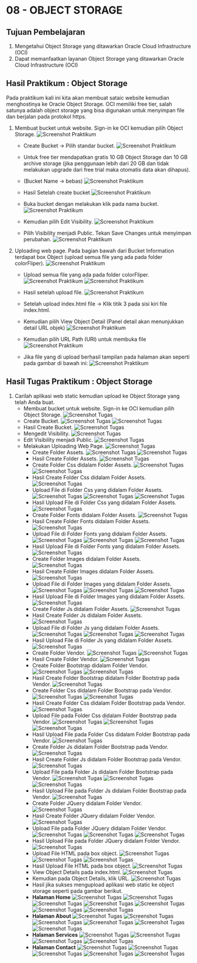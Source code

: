 # 08 - OBJECT STORAGE

## Tujuan Pembelajaran
1. Mengetahui Object Storage yang ditawarkan Oracle Cloud Infrastructure (OCI)
2. Dapat memanfaatkan layanan Object Storage yang ditawarkan Oracle Cloud Infrastructure (OCI)

## Hasil Praktikum : Object Storage
Pada praktikum kali ini  kita akan membuat sataic website kemudian menghostinya ke Oracle Object
Storage. OCI memiliki free tier, salah satunya adalah object storage yang bisa digunakan untuk
menyimpan file dan berjalan pada protokol https. 

1. Membuat bucket untuk website. Sign-in ke OCI kemudian pilih Object Storage.
    ![Screenshot Praktikum](img/prak1.png)

    - Create Bucket → Pilih standar bucket.
        ![Screenshot Praktikum](img/prak2.png)

    - Untuk free tier mendapatkan gratis 10 GB Object Storage dan 10 GB archive storage (jika penggunaan lebih dari 20 GB dan tidak melakukan upgrade dari free trial maka otomatis data akan dihapus). 

    - (Bucket Name → bebas) 
        ![Screenshot Praktikum](img/prak3.png)

    - Hasil Setelah create bucket
        ![Screenshot Praktikum](img/prak4.png)

    - Buka bucket dengan melakukan klik pada nama bucket.
        ![Screenshot Praktikum](img/prak5.png)

    - Kemudian pilih Edit Visibility. 
        ![Screenshot Praktikum](img/prak6.png)

    - Pilih Visibility menjadi Public. Tekan Save Changes untuk menyimpan perubahan.
        ![Screenshot Praktikum](img/prak7.png)

2. Uploading web page. Pada bagian bawah dari Bucket Information terdapat box Object (upload semua file yang ada pada folder colorFliper).
    ![Screenshot Praktikum](img/prak8.png)

    - Upload semua file yang ada pada folder colorFliper.
        ![Screenshot Praktikum](img/prak9.png)
        ![Screenshot Praktikum](img/prak10.png)

    - Hasil setelah upload file.
    ![Screenshot Praktikum](img/prak11.png)

    - Setelah upload index.html file → Klik titik 3 pada sisi kiri file index.html.
    - Kemudian pilih View Object Detail (Panel detail akan menunjukkan detail URL objek)
        ![Screenshot Praktikum](img/prak12.png)

    - Kemudian pilih URL Path (URI) untuk membuka file
        ![Screenshot Praktikum](img/prak13.png)

    - Jika file yang di upload berhasil tampilan pada halaman akan seperti pada gambar di bawah ini:
        ![Screenshot Praktikum](img/prak14.png)

## Hasil Tugas Praktikum : Object Storage

1. Carilah aplikasi web static kemudian upload ke Object Storage yang telah Anda buat.
    - Membuat bucket untuk website. Sign-in ke OCI kemudian pilih Object Storage.
        ![Screenshot Tugas](img/tugas1.png)
    - Create Bucket.
        ![Screenshot Tugas](img/tugas2.png)
        ![Screenshot Tugas](img/tugas3.png)
    - Hasil Create Bucket.
        ![Screenshot Tugas](img/tugas4.png)
    - Mengedit Visibility.
        ![Screenshot Tugas](img/tugas5.png)
    - Edit Visibility menjadi Public.
        ![Screenshot Tugas](img/tugas6.png)
    - Melakukan Uploading Web Page.
        ![Screenshot Tugas](img/tugas7.png)
        - Create Folder Assets.
            ![Screenshot Tugas](img/tugas8.png)
            ![Screenshot Tugas](img/tugas9.png)
        - Hasil Create Folder Assets.
            ![Screenshot Tugas](img/tugas10.png)
        - Create Folder Css didalam Folder Assets.
            ![Screenshot Tugas](img/tugas11.png)
            ![Screenshot Tugas](img/tugas12.png)
        - Hasil Create Folder Css didalam Folder Assets.
            ![Screenshot Tugas](img/tugas13.png)
        - Upload File di Folder Css yang didalam Folder Assets.
            ![Screenshot Tugas](img/tugas14.png)
            ![Screenshot Tugas](img/tugas15.png)
            ![Screenshot Tugas](img/tugas16.png)
        - Hasil Upload File di Folder Css yang didalam Folder Assets.
            ![Screenshot Tugas](img/tugas17.png)
        - Create Folder Fonts didalam Folder Assets.
            ![Screenshot Tugas](img/tugas18.png)
        - Hasil Create Folder Fonts didalam Folder Assets.
            ![Screenshot Tugas](img/tugas19.png)
        - Upload File di Folder Fonts yang didalam Folder Assets.
            ![Screenshot Tugas](img/tugas20.png)
            ![Screenshot Tugas](img/tugas21.png)
            ![Screenshot Tugas](img/tugas22.png)
        - Hasil Upload File di Folder Fonts yang didalam Folder Assets.
            ![Screenshot Tugas](img/tugas23.png)
        - Create Folder Images didalam Folder Assets.
            ![Screenshot Tugas](img/tugas24.png)
        - Hasil Create Folder Images didalam Folder Assets.
            ![Screenshot Tugas](img/tugas25.png)
        - Upload File di Folder Images yang didalam Folder Assets.
            ![Screenshot Tugas](img/tugas26.png)
            ![Screenshot Tugas](img/tugas27.png)
            ![Screenshot Tugas](img/tugas28.png)
        - Hasil Upload File di Folder Images yang didalam Folder Assets.
            ![Screenshot Tugas](img/tugas29.png)
        - Create Folder Js didalam Folder Assets.
            ![Screenshot Tugas](img/tugas30.png)
        - Hasil Create Folder Js didalam Folder Assets.
            ![Screenshot Tugas](img/tugas31.png)
        - Upload File di Folder Js yang didalam Folder Assets.
            ![Screenshot Tugas](img/tugas32.png)
            ![Screenshot Tugas](img/tugas33.png)
            ![Screenshot Tugas](img/tugas34.png)
        - Hasil Upload File di Folder Js yang didalam Folder Assets.
            ![Screenshot Tugas](img/tugas35.png)
        - Create Folder Vendor.
            ![Screenshot Tugas](img/tugas36.png)
            ![Screenshot Tugas](img/tugas37.png)
        - Hasil Create Folder Vendor.
            ![Screenshot Tugas](img/tugas38.png)
        - Create Folder Bootstrap didalam Folder Vendor.
            ![Screenshot Tugas](img/tugas39.png)
            ![Screenshot Tugas](img/tugas40.png)
        - Hasil Create Folder Bootstrap didalam Folder Bootstrap pada Vendor.
            ![Screenshot Tugas](img/tugas41.png)
        - Create Folder Css didalam Folder Bootstrap pada Vendor.
            ![Screenshot Tugas](img/tugas42.png)
            ![Screenshot Tugas](img/tugas43.png)
        - Hasil Create Folder Css didalam Folder Bootstrap pada Vendor.
            ![Screenshot Tugas](img/tugas44.png)
        - Upload File pada Folder Css didalam Folder Bootstrap pada Vendor.
            ![Screenshot Tugas](img/tugas45.png)
            ![Screenshot Tugas](img/tugas46.png)
            ![Screenshot Tugas](img/tugas47.png)
        - Hasil Upload File pada Folder Css didalam Folder Bootstrap pada Vendor.
            ![Screenshot Tugas](img/tugas48.png)
        - Create Folder Js didalam Folder Bootstrap pada Vendor.
            ![Screenshot Tugas](img/tugas49.png)
        - Hasil Create Folder Js didalam Folder Bootstrap pada Vendor.
            ![Screenshot Tugas](img/tugas50.png)
        - Upload File pada Folder Js didalam Folder Bootstrap pada Vendor.
            ![Screenshot Tugas](img/tugas51.png)
            ![Screenshot Tugas](img/tugas52.png)
            ![Screenshot Tugas](img/tugas53.png)
        - Hasil Upload File pada Folder Js didalam Folder Bootstrap pada Vendor.
            ![Screenshot Tugas](img/tugas54.png)
        - Create Folder JQuery didalam Folder Vendor.
            ![Screenshot Tugas](img/tugas55.png)
        - Hasil Create Folder JQuery didalam Folder Vendor.
            ![Screenshot Tugas](img/tugas56.png)
        - Upload File pada Folder JQuery didalam Folder Vendor.
            ![Screenshot Tugas](img/tugas57.png)
            ![Screenshot Tugas](img/tugas58.png)
            ![Screenshot Tugas](img/tugas59.png)
        - Hasil Upload File pada Folder JQuery didalam Folder Vendor.
            ![Screenshot Tugas](img/tugas60.png)
        - Upload File HTML pada box object.
            ![Screenshot Tugas](img/tugas61.png)
            ![Screenshot Tugas](img/tugas62.png)
            ![Screenshot Tugas](img/tugas63.png)
        - Hasil Upload File HTML pada box object.
            ![Screenshot Tugas](img/tugas64.png)
        - View Object Details pada index.html.
            ![Screenshot Tugas](img/tugas65.png)
        - Kemudian pada Object Details, klik URL.
            ![Screenshot Tugas](img/tugas66.png)
        - Hasil jika sukses mengupload aplikasi web static ke object storage seperti pada gambar berikut.
        - **Halaman Home**
            ![Screenshot Tugas](img/tugas67.png)
            ![Screenshot Tugas](img/tugas68.png)
            ![Screenshot Tugas](img/tugas69.png)
            ![Screenshot Tugas](img/tugas70.png)
            ![Screenshot Tugas](img/tugas71.png)
            ![Screenshot Tugas](img/tugas72.png)
            ![Screenshot Tugas](img/tugas73.png)
        - **Halaman About**
            ![Screenshot Tugas](img/tugas74.png)
            ![Screenshot Tugas](img/tugas75.png)
            ![Screenshot Tugas](img/tugas76.png)
            ![Screenshot Tugas](img/tugas77.png)
            ![Screenshot Tugas](img/tugas78.png)
            ![Screenshot Tugas](img/tugas79.png)
        - **Halaman Services**
            ![Screenshot Tugas](img/tugas80.png)
            ![Screenshot Tugas](img/tugas81.png)
            ![Screenshot Tugas](img/tugas82.png)
            ![Screenshot Tugas](img/tugas83.png)
        - **Halaman Contact**
            ![Screenshot Tugas](img/tugas84.png)
            ![Screenshot Tugas](img/tugas85.png)
            ![Screenshot Tugas](img/tugas86.png)
            ![Screenshot Tugas](img/tugas87.png)
            ![Screenshot Tugas](img/tugas88.png)









        
